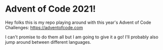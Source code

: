 # Advent of Code 2021!

Hey folks this is my repo playing around with this year's Advent of Code Challenges: https://adventofcode.com

I can't promise to do them all but I am going to give it a go! I'll probably also jump around between different languages. 
